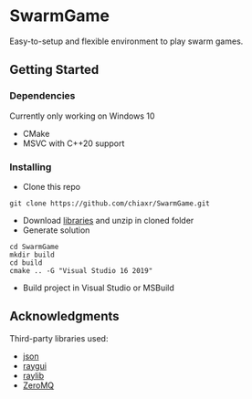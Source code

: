 # SwarmGame

Easy-to-setup and flexible environment to play swarm games.


## Getting Started

### Dependencies

Currently only working on Windows 10

* CMake
* MSVC with C++20 support

### Installing

* Clone this repo
```
git clone https://github.com/chiaxr/SwarmGame.git
```
* Download [libraries](https://drive.google.com/drive/folders/1XxWejEG9aGHbXzyk8PBnEdZnPmLPKYYv?usp=sharing) and unzip in cloned folder
* Generate solution
```
cd SwarmGame
mkdir build
cd build
cmake .. -G "Visual Studio 16 2019"
```
* Build project in Visual Studio or MSBuild


## Acknowledgments

Third-party libraries used:
* [json](https://github.com/nlohmann/json)
* [raygui](https://github.com/raysan5/raygui)
* [raylib](https://github.com/raysan5/raylib)
* [ZeroMQ](https://zeromq.org/)
